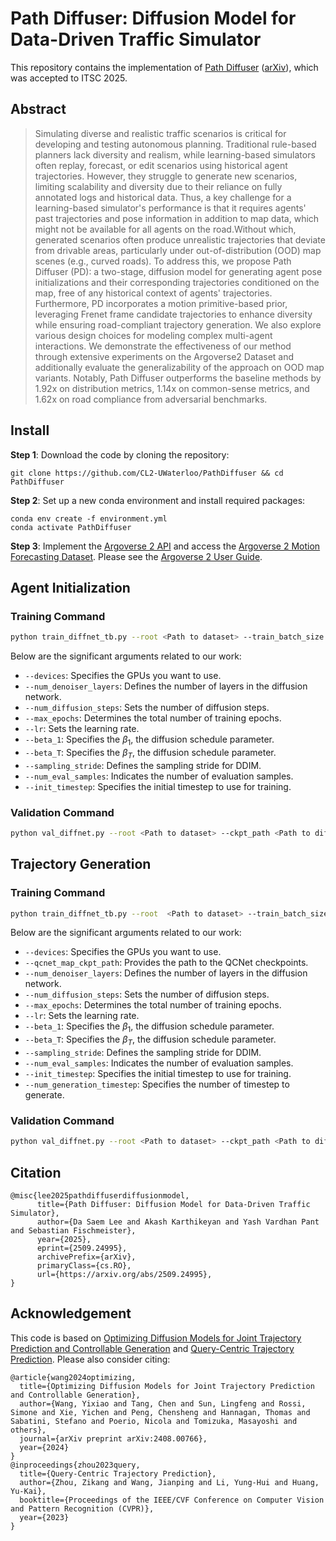 # Path Diffuser: Diffusion Model for Data-Driven Traffic Simulator
This repository contains the implementation of [Path Diffuser](https://dasaemlee.github.io/projects/pathdiffuser/) ([arXiv](https://arxiv.org/abs/2509.24995)), which was accepted to ITSC 2025.

  
## Abstract
> Simulating diverse and realistic traffic scenarios is critical for developing and testing autonomous planning. Traditional rule-based planners lack diversity and realism, while learning-based simulators often replay, forecast, or edit scenarios using historical agent trajectories. However, they struggle to generate new scenarios, limiting scalability and diversity due to their reliance on fully annotated logs and historical data. Thus, a key challenge for a learning-based simulator's performance is that it requires agents' past trajectories and pose information in addition to map data, which might not be available for all agents on the road.Without which, generated scenarios often produce unrealistic trajectories that deviate from drivable areas, particularly under out-of-distribution (OOD) map scenes (e.g., curved roads). To address this, we propose Path Diffuser (PD): a two-stage, diffusion model for generating agent pose initializations and their corresponding trajectories conditioned on the map, free of any historical context of agents' trajectories. Furthermore, PD incorporates a motion primitive-based prior, leveraging Frenet frame candidate trajectories to enhance diversity while ensuring road-compliant trajectory generation. We also explore various design choices for modeling complex multi-agent interactions. We demonstrate the effectiveness of our method through extensive experiments on the Argoverse2 Dataset and additionally evaluate the generalizability of the approach on OOD map variants. Notably, Path Diffuser outperforms the baseline methods by 1.92x on distribution metrics, 1.14x on common-sense metrics, and 1.62x on road compliance from adversarial benchmarks.
</p>

## Install

**Step 1**: Download the code by cloning the repository:
```
git clone https://github.com/CL2-UWaterloo/PathDiffuser && cd PathDiffuser
```

**Step 2**: Set up a new conda environment and install required packages:
```
conda env create -f environment.yml
conda activate PathDiffuser
```

**Step 3**: Implement the [Argoverse 2 API](https://github.com/argoverse/av2-api) and access the [Argoverse 2 Motion Forecasting Dataset](https://www.argoverse.org/av2.html). Please see the [Argoverse 2 User Guide](https://argoverse.github.io/user-guide/getting_started.html).



## Agent Initialization

### Training Command
```sh
python train_diffnet_tb.py --root <Path to dataset> --train_batch_size 32 --val_batch_size 32 --test_batch_size 32 --dataset argoverse_v2 --init_timestep 50 --pl2pl_radius 150 --devices 1 --num_workers 16 --num_denoiser_layers 3 --num_diffusion_steps 100 --max_epochs 30 --lr 0.001 --beta_1 0.0001 --beta_T 0.05 --diff_type vd --sampling ddpm --sampling_stride 10 --num_eval_samples 1 --check_val_every_n_epoch 1 --stage init
```
Below are the significant arguments related to our work:

- `--devices`: Specifies the GPUs you want to use.
- `--num_denoiser_layers`: Defines the number of layers in the diffusion network.
- `--num_diffusion_steps`: Sets the number of diffusion steps.
- `--max_epochs`: Determines the total number of training epochs.
- `--lr`: Sets the learning rate.
- `--beta_1`: Specifies the  $\beta_1$, the diffusion schedule parameter.
- `--beta_T`: Specifies the $\beta_T$, the diffusion schedule parameter.
- `--sampling_stride`: Defines the sampling stride for DDIM.
- `--num_eval_samples`: Indicates the number of evaluation samples.
- `--init_timestep`: Specifies the initial timestep to use for training.



### Validation Command
```sh
python val_diffnet.py --root <Path to dataset> --ckpt_path <Path to diffusion network checkpoint> --devices '1' --batch_size 8 --sampling ddim --sampling_stride 10 --num_eval_samples 128 --network_mode 'val'
```

## Trajectory Generation

### Training Command
```sh
python train_diffnet_tb.py --root  <Path to dataset> --train_batch_size 32 --val_batch_size 32 --test_batch_size 32 --dataset argoverse_v2 --init_timestep 50 --num_generation_timestep 60 --pl2pl_radius 150 --devices 1 --qcnet_map_ckpt_path  <Path to diffusion network checkpoint>  --num_workers 16 --num_denoiser_layers 3 --num_diffusion_steps 100 --max_epochs 30 --lr 0.005 --beta_1 0.0001 --beta_T 0.05 --diff_type vd --sampling ddpm --sampling_stride 10 --num_eval_samples 1 --check_val_every_n_epoch 1 --path_pca_s_mean pca/imp_org/s_mean_10.npy --path_pca_VT_k pca/imp_org/VT_k_10.npy --path_pca_V_k pca/imp_org/V_k_10.npy --path_pca_latent_mean pca/imp_org/latent_mean_10.npy --path_pca_latent_std pca/imp_org/latent_std_10.npy --stage traj
```
Below are the significant arguments related to our work:

- `--devices`: Specifies the GPUs you want to use.
- `--qcnet_map_ckpt_path`: Provides the path to the QCNet checkpoints.
- `--num_denoiser_layers`: Defines the number of layers in the diffusion network.
- `--num_diffusion_steps`: Sets the number of diffusion steps.
- `--max_epochs`: Determines the total number of training epochs.
- `--lr`: Sets the learning rate.
- `--beta_1`: Specifies the  $\beta_1$, the diffusion schedule parameter.
- `--beta_T`: Specifies the $\beta_T$, the diffusion schedule parameter.
- `--sampling_stride`: Defines the sampling stride for DDIM.
- `--num_eval_samples`: Indicates the number of evaluation samples.
- `--init_timestep`: Specifies the initial timestep to use for training.
- `--num_generation_timestep`: Specifies the number of timestep to generate.


### Validation Command
```sh
python val_diffnet.py --root <Path to dataset> --ckpt_path <Path to diffusion network checkpoint> --devices '1' --batch_size 8 --sampling ddim --sampling_stride 10 --num_eval_samples 128 --path_pca_V_k 'pca/imp_org/V_k_10.npy' --network_mode 'val'
```

## Citation
```
@misc{lee2025pathdiffuserdiffusionmodel,
      title={Path Diffuser: Diffusion Model for Data-Driven Traffic Simulator}, 
      author={Da Saem Lee and Akash Karthikeyan and Yash Vardhan Pant and Sebastian Fischmeister},
      year={2025},
      eprint={2509.24995},
      archivePrefix={arXiv},
      primaryClass={cs.RO},
      url={https://arxiv.org/abs/2509.24995}, 
}
```

## Acknowledgement

This code is based on [Optimizing Diffusion Models for Joint Trajectory Prediction and Controllable Generation](https://github.com/YixiaoWang7/OptTrajDiff) and [Query-Centric Trajectory Prediction](https://github.com/ZikangZhou/QCNet).
Please also consider citing:

```
@article{wang2024optimizing,
  title={Optimizing Diffusion Models for Joint Trajectory Prediction and Controllable Generation},
  author={Wang, Yixiao and Tang, Chen and Sun, Lingfeng and Rossi, Simone and Xie, Yichen and Peng, Chensheng and Hannagan, Thomas and Sabatini, Stefano and Poerio, Nicola and Tomizuka, Masayoshi and others},
  journal={arXiv preprint arXiv:2408.00766},
  year={2024}
}
@inproceedings{zhou2023query,
  title={Query-Centric Trajectory Prediction},
  author={Zhou, Zikang and Wang, Jianping and Li, Yung-Hui and Huang, Yu-Kai},
  booktitle={Proceedings of the IEEE/CVF Conference on Computer Vision and Pattern Recognition (CVPR)},
  year={2023}
}
```

